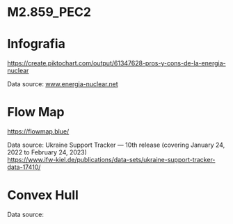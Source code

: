 # M2.859_PEC2

# Infografia
https://create.piktochart.com/output/61347628-pros-y-cons-de-la-energia-nuclear

Data source: www.energia-nuclear.net

# Flow Map
https://flowmap.blue/

Data source: Ukraine Support Tracker — 10th release (covering January 24, 2022 to February 24, 2023)											
https://www.ifw-kiel.de/publications/data-sets/ukraine-support-tracker-data-17410/


# Convex Hull

Data source:
